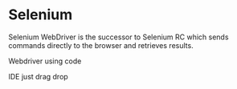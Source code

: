 # Selenium

Selenium WebDriver is the successor to Selenium RC which sends commands directly to the browser and retrieves results.


Webdriver using code

IDE just drag drop
